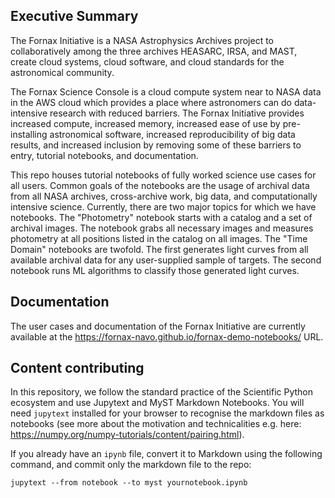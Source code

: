 ## Executive Summary

The Fornax Initiative is a NASA Astrophysics Archives project to collaboratively among the three archives HEASARC, IRSA, and MAST, create cloud systems, cloud software, and cloud standards for the astronomical community.

The Fornax Science Console is a cloud compute system near to NASA data in the AWS cloud which provides a place where astronomers can do data-intensive research with reduced barriers. The Fornax Initiative provides increased compute, increased memory, increased ease of use by pre-installing astronomical software, increased reproducibility of big data results, and increased inclusion by removing some of these barriers to entry, tutorial notebooks, and documentation.

This repo houses tutorial notebooks of fully worked science use cases for all users.  Common goals of the notebooks are the usage of archival data from all NASA archives, cross-archive work, big data, and computationally intensive science. Currently, there are two major topics for which we have notebooks.  The "Photometry" notebook starts with a catalog and a set of archival images.  The notebook grabs all necessary images and measures photometry at all positions listed in the catalog on all images.  The "Time Domain" notebooks are twofold.  The first generates light curves from all available archival data for any user-supplied sample of targets.  The second notebook runs ML algorithms to classify those generated light curves.


## Documentation

The user cases and documentation of the Fornax Initiative are currently available at the https://fornax-navo.github.io/fornax-demo-notebooks/ URL.

## Content contributing

In this repository, we follow the standard practice of the Scientific Python ecosystem and use Jupytext and MyST Markdown Notebooks.
You will need ``jupytext`` installed for your browser to recognise the markdown files as notebooks (see more about the motivation and technicalities e.g. here: https://numpy.org/numpy-tutorials/content/pairing.html).

If you already have an ``ipynb`` file, convert it to Markdown using the following command, and commit
only the markdown file to the repo:

```
jupytext --from notebook --to myst yournotebook.ipynb
```
